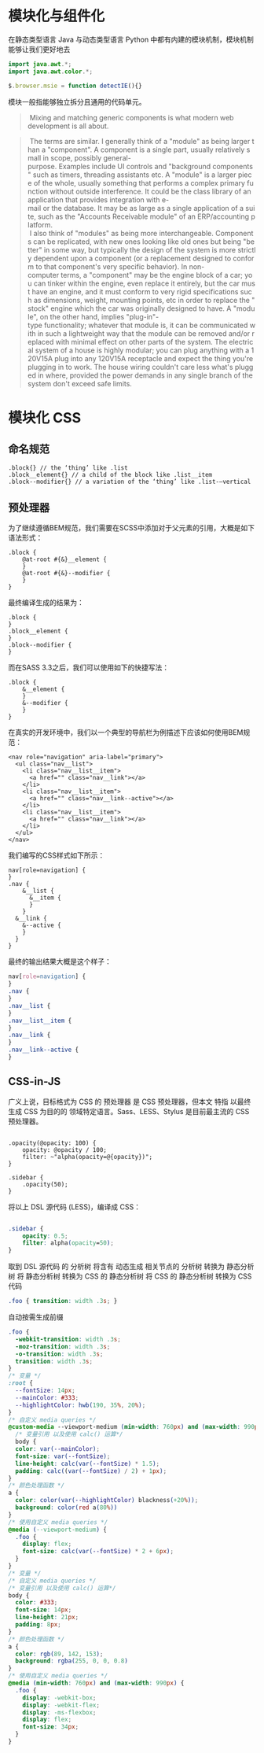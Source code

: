 # 模块化与组件化

在静态类型语言 Java 与动态类型语言 Python 中都有内建的模块机制，模块机制能够让我们更好地去

```java
import java.awt.*; 
import java.awt.color.*;
```


```js
$.browser.msie = function detectIE(){}
```


模块一般指能够独立拆分且通用的代码单元。

> Mixing and matching generic components is what modern web development is all about.


> The terms are similar. I generally think of a "module" as being larger than a "component". A component is a single part, usually relatively small in scope, possibly general-purpose. Examples include UI controls and "background components" such as timers, threading assistants etc. A "module" is a larger piece of the whole, usually something that performs a complex primary function without outside interference. It could be the class library of an application that provides integration with e-mail or the database. It may be as large as a single application of a suite, such as the "Accounts Receivable module" of an ERP/accounting platform.
> 
> I also think of "modules" as being more interchangeable. Components can be replicated, with new ones looking like old ones but being "better" in some way, but typically the design of the system is more strictly dependent upon a component (or a replacement designed to conform to that component's very specific behavior). In non-computer terms, a "component" may be the engine block of a car; you can tinker within the engine, even replace it entirely, but the car must have an engine, and it must conform to very rigid specifications such as dimensions, weight, mounting points, etc in order to replace the "stock" engine which the car was originally designed to have. A "module", on the other hand, implies "plug-in"-type functionality; whatever that module is, it can be communicated with in such a lightweight way that the module can be removed and/or replaced with minimal effect on other parts of the system. The electrical system of a house is highly modular; you can plug anything with a 120V15A plug into any 120V15A receptacle and expect the thing you're plugging in to work. The house wiring couldn't care less what's plugged in where, provided the power demands in any single branch of the system don't exceed safe limits.

# 模块化 CSS

## 命名规范


```
.block{} // the ‘thing’ like .list
.block__element{} // a child of the block like .list__item 
.block--modifier{} // a variation of the ‘thing’ like .list-—vertical
```


## 预处理器

为了继续遵循BEM规范，我们需要在SCSS中添加对于父元素的引用，大概是如下语法形式：
```
.block {
    @at-root #{&}__element {
    }
    @at-root #{&}--modifier {
    }
}
```
最终编译生成的结果为：
```
.block {
}
.block__element {
}
.block--modifier {
}
```
而在SASS 3.3之后，我们可以使用如下的快捷写法：
```
.block {
    &__element {
    }
    &--modifier {
    }
}
```
在真实的开发环境中，我们以一个典型的导航栏为例描述下应该如何使用BEM规范：
```
<nav role="navigation" aria-label="primary">
  <ul class="nav__list">
    <li class="nav__list__item">
      <a href="" class="nav__link"></a>
    </li>
    <li class="nav__list__item">
      <a href="" class="nav__link--active"></a>
    </li>
    <li class="nav__list__item">
      <a href="" class="nav__link"></a>
    </li>
  </ul>
</nav>
```
我们编写的CSS样式如下所示：
```
nav[role=navigation] {
}
.nav {
    &__list {
      &__item {
      }    
    }
  &__link {
    &--active { 
    }
  }
}
```
最终的输出结果大概是这个样子：
```css
nav[role=navigation] {
}
.nav {
}
.nav__list {
}
.nav__list__item {
}
.nav__link {
}
.nav__link--active {
}
```

## CSS-in-JS

广义上说，目标格式为 CSS 的 预处理器 是 CSS 预处理器，但本文 特指 以最终生成 CSS 为目的的 领域特定语言。Sass、LESS、Stylus 是目前最主流的 CSS 预处理器。

```less

.opacity(@opacity: 100) {
    opacity: @opacity / 100;
    filter: ~"alpha(opacity=@{opacity})";
}

.sidebar {
    .opacity(50);
}

```

将以上 DSL 源代码 (LESS)，编译成 CSS：

```css

.sidebar {
    opacity: 0.5;
    filter: alpha(opacity=50);
}

```

取到 DSL 源代码 的 分析树
将含有 动态生成 相关节点的 分析树 转换为 静态分析树
将 静态分析树 转换为 CSS 的 静态分析树
将 CSS 的 静态分析树 转换为 CSS 代码

``` css
.foo { transition: width .3s; }
```

自动按需生成前缀

``` css
.foo {
  -webkit-transition: width .3s;
  -moz-transition: width .3s;
  -o-transition: width .3s;
  transition: width .3s;
}
/* 变量 */
:root {
  --fontSize: 14px;
  --mainColor: #333;
  --highlightColor: hwb(190, 35%, 20%);
}
/* 自定义 media queries */
@custom-media --viewport-medium (min-width: 760px) and (max-width: 990px);
  /* 变量引用 以及使用 calc() 运算*/
  body {
  color: var(--mainColor);
  font-size: var(--fontSize);
  line-height: calc(var(--fontSize) * 1.5);
  padding: calc((var(--fontSize) / 2) + 1px);
}
/* 颜色处理函数 */
a {
  color: color(var(--highlightColor) blackness(+20%));
  background: color(red a(80%))
}
/* 使用自定义 media queries */
@media (--viewport-medium) {
  .foo {
    display: flex;
    font-size: calc(var(--fontSize) * 2 + 6px);
  }
}
/* 变量 */
/* 自定义 media queries */
/* 变量引用 以及使用 calc() 运算*/
body {
  color: #333;
  font-size: 14px;
  line-height: 21px;
  padding: 8px;
}
/* 颜色处理函数 */
a {
  color: rgb(89, 142, 153);
  background: rgba(255, 0, 0, 0.8)
}
/* 使用自定义 media queries */
@media (min-width: 760px) and (max-width: 990px) {
  .foo {
    display: -webkit-box;
    display: -webkit-flex;
    display: -ms-flexbox;
    display: flex;
    font-size: 34px;
  }
}
```
